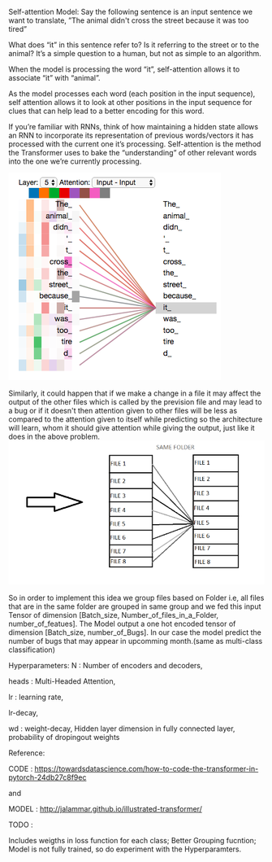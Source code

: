 Self-attention Model:
Say the following sentence is an input sentence we want to translate,
”The animal didn't cross the street because it was too tired”

What does “it” in this sentence refer to? Is it referring to the street or to the animal? It’s a simple question to a human, but not as simple to an algorithm.

When the model is processing the word “it”, self-attention allows it to associate “it” with “animal”.

As the model processes each word (each position in the input sequence), self attention allows it to look at other positions in the input sequence for clues that can help lead to a better encoding for this word.

If you’re familiar with RNNs, think of how maintaining a hidden state allows an RNN to incorporate its representation of previous words/vectors it has processed with the current one it’s processing. Self-attention is the method the Transformer uses to bake the “understanding” of other relevant words into the one we’re currently processing.

<img src ="transformer_self-attention_visualization_3.png">

Similarly, it could happen that if we make a change in a file it may affect the output of the other files which is called by the prevision file and may lead to a bug or if it doesn't then attention given to other files will be less as compared to the attention given to itself while predicting so the architecture will learn, whom it should give attention while giving the output, just like it does in the above problem.
<img src="attn.png" width = "700">

So in order to implement this idea we group files based on Folder i.e, all files that are in the same folder are grouped in same group and we fed this input Tensor of dimension [Batch_size, Number_of_files_in_a_Folder, number_of_featues].
The Model output a one hot encoded tensor of dimension [Batch_size, number_of_Bugs]. 
In our case the model predict the number of bugs that may appear in upcomming month.(same as multi-class classification)


Hyperparameters: 
N : Number of encoders and decoders,


heads : Multi-Headed Attention,


lr : learning rate,


lr-decay,


wd : weight-decay, Hidden layer dimension in fully connected layer, probability of dropingout weights


Reference:


CODE : https://towardsdatascience.com/how-to-code-the-transformer-in-pytorch-24db27c8f9ec


and 


MODEL : http://jalammar.github.io/illustrated-transformer/

TODO : 

Includes weigths in loss function for each class; Better Grouping fucntion; Model is not fully trained, so do experiment with the Hyperparamters.
